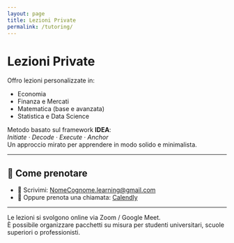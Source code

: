 ```yaml
---
layout: page
title: Lezioni Private
permalink: /tutoring/
---
```


# Lezioni Private

Offro lezioni personalizzate in:

- Economia
- Finanza e Mercati
- Matematica (base e avanzata)
- Statistica e Data Science

Metodo basato sul framework **IDEA**:  
_Initiate · Decode · Execute · Anchor_  
Un approccio mirato per apprendere in modo solido e minimalista.

---

## 📅 Come prenotare

- 📧 Scrivimi: [NomeCognome.learning@gmail.com](mailto:NomeCognome.learning@gmail.com)
- 📆 Oppure prenota una chiamata: [Calendly](https://calendly.com/tuo-nome/lezione)

---

Le lezioni si svolgono online via Zoom / Google Meet.  
È possibile organizzare pacchetti su misura per studenti universitari, scuole superiori o professionisti.
